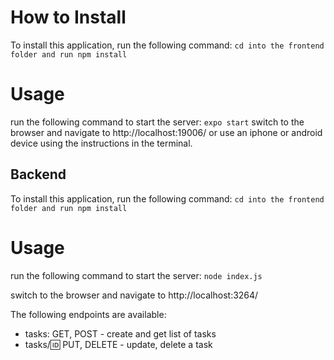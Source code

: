 # How to Install
To install this application, run the following command:
```cd into the frontend folder and run npm install```   
# Usage
run the following command to start the server:
```expo start```
switch to the browser and navigate to http://localhost:19006/ or use an iphone or android device using the instructions in the terminal.

## Backend
To install this application, run the following command:
```cd into the frontend folder and run npm install```   
# Usage
run the following command to start the server:
```node index.js```

switch to the browser and navigate to http://localhost:3264/

The following endpoints are available:
- tasks: GET, POST - create and get list of tasks
- tasks/:id: PUT, DELETE -  update, delete a task

